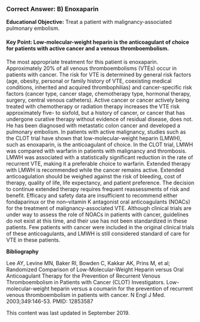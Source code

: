 
### Correct Answer: B) Enoxaparin 

**Educational Objective:** Treat a patient with malignancy-associated pulmonary embolism.

#### **Key Point:** Low-molecular-weight heparin is the anticoagulant of choice for patients with active cancer and a venous thromboembolism.

The most appropriate treatment for this patient is enoxaparin. Approximately 20% of all venous thromboembolisms (VTEs) occur in patients with cancer. The risk for VTE is determined by general risk factors (age, obesity, personal or family history of VTE, coexisting medical conditions, inherited and acquired thrombophilias) and cancer-specific risk factors (cancer type, cancer stage, chemotherapy type, hormonal therapy, surgery, central venous catheters). Active cancer or cancer actively being treated with chemotherapy or radiation therapy increases the VTE risk approximately five- to sixfold, but a history of cancer, or cancer that has undergone curative therapy without evidence of residual disease, does not. He has been diagnosed with metastatic colon cancer and developed a pulmonary embolism. In patients with active malignancy, studies such as the CLOT trial have shown that low-molecular-weight heparin (LMWH), such as enoxaparin, is the anticoagulant of choice. In the CLOT trial, LMWH was compared with warfarin in patients with malignancy and thrombosis. LMWH was associated with a statistically significant reduction in the rate of recurrent VTE, making it a preferable choice to warfarin. Extended therapy with LMWH is recommended while the cancer remains active. Extended anticoagulation should be weighed against the risk of bleeding, cost of therapy, quality of life, life expectancy, and patient preference. The decision to continue extended therapy requires frequent reassessments of risk and benefit.
Efficacy and safety data are insufficient to recommend either fondaparinux or the non–vitamin K antagonist oral anticoagulants (NOACs) for the treatment of malignancy-associated VTE. Although clinical trials are under way to assess the role of NOACs in patients with cancer, guidelines do not exist at this time, and their use has not been standardized in these patients. Few patients with cancer were included in the original clinical trials of these anticoagulants, and LMWH is still considered standard of care for VTE in these patients.

**Bibliography**

Lee AY, Levine MN, Baker RI, Bowden C, Kakkar AK, Prins M, et al; Randomized Comparison of Low-Molecular-Weight Heparin versus Oral Anticoagulant Therapy for the Prevention of Recurrent Venous Thromboembolism in Patients with Cancer (CLOT) Investigators. Low-molecular-weight heparin versus a coumarin for the prevention of recurrent venous thromboembolism in patients with cancer. N Engl J Med. 2003;349:146-53. PMID: 12853587

This content was last updated in September 2019.